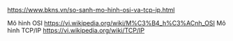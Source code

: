https://www.bkns.vn/so-sanh-mo-hinh-osi-va-tcp-ip.html

Mô hình OSI
https://vi.wikipedia.org/wiki/M%C3%B4_h%C3%ACnh_OSI
Mô hình TCP/IP
https://vi.wikipedia.org/wiki/TCP/IP
